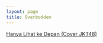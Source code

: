 ```yaml
---
layout: page
title: Overbodden
---
```


<div class="htl">
  <a href="/hanyalihatkedepan-coverjkt48-overbodden">
Hanya Lihat ke Depan (Cover JKT48)
  </a>
</div>
